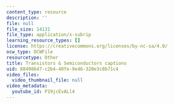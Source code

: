 ```yaml
---
content_type: resource
description: ''
file: null
file_size: 14131
file_type: application/x-subrip
learning_resource_types: []
license: https://creativecommons.org/licenses/by-nc-sa/4.0/
ocw_type: OCWFile
resourcetype: Other
title: Transistors & Semiconductors captions
uid: 88498647-c2b4-40fe-9e46-320e3c8b71c4
video_files:
  video_thumbnail_file: null
video_metadata:
  youtube_id: P19jcEvALl4
---
```

